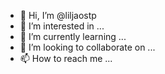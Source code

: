 - 👋 Hi, I’m @liljaostp
- 👀 I’m interested in ...
- 🌱 I’m currently learning ...
- 💞️ I’m looking to collaborate on ...
- 📫 How to reach me ...

<!---
liljaostp/liljaostp is a ✨ special ✨ repository because its `README.md` (this file) appears on your GitHub profile.
You can click the Preview link to take a look at your changes.
--->
